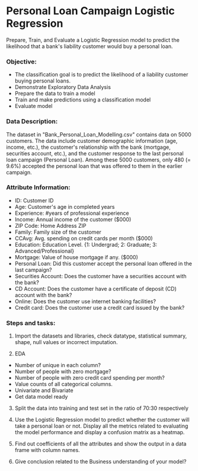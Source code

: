 # Personal Loan Campaign Logistic Regression
Prepare, Train, and Evaluate a Logistic Regression model to predict the likelihood that a bank's liability customer would buy a personal loan.

### Objective:
- The classification goal is to predict the likelihood of a liability customer buying personal loans.
- Demonstrate Exploratory Data Analysis
- Prepare the data to train a model
- Train and make predictions using a classification model
- Evaluate model

### Data Description:
The dataset in "Bank_Personal_Loan_Modelling.csv" contains data on 5000 customers. The data include customer demographic information (age, income, etc.), the customer's relationship with the bank (mortgage, securities account, etc.), and the customer response to the last personal loan campaign (Personal Loan). Among these 5000 customers, only 480 (= 9.6%) accepted the personal loan that was offered to them in the earlier campaign.

### Attribute Information:
- ID: Customer ID
- Age: Customer's age in completed years
- Experience: #years of professional experience
- Income: Annual income of the customer (\$000)
- ZIP Code: Home Address ZIP
- Family: Family size of the customer
- CCAvg: Avg. spending on credit cards per month (\$000)
- Education: Education Level. {1: Undergrad; 2: Graduate; 3: Advanced/Professional}
- Mortgage: Value of house mortgage if any. (\$000)
- Personal Loan: Did this customer accept the personal loan offered in the last campaign?  
- Securities Account: Does the customer have a securities account with the bank?
- CD Account: Does the customer have a certificate of deposit (CD) account with the bank?
- Online: Does the customer use internet banking facilities?
- Credit card: Does the customer use a credit card issued by the bank?

### Steps and tasks:
1) Import the datasets and libraries, check datatype, statistical summary, shape, null values or incorrect imputation.

2) EDA
- Number of unique in each column?
- Number of people with zero mortgage?
- Number of people with zero credit card spending per month?
- Value counts of all categorical columns.
- Univariate and Bivariate
- Get data model ready

3) Split the data into training and test set in the ratio of 70:30 respectively 

4) Use the Logistic Regression model to predict whether the customer will take a personal loan or not. Display all the metrics related to evaluating the model performance and display a confusion matrix as a heatmap.

5) Find out coefficients of all the attributes and show the output in a data frame with column names. 

6) Give conclusion related to the Business understanding of your model? 
